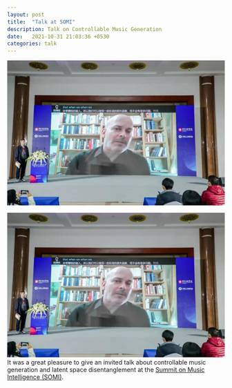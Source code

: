 ```yaml
---
layout: post
title:  "Talk at SOMI"
description: Talk on Controllable Music Generation
date:   2021-10-31 21:03:36 +0530
categories: talk
---
```

![](img/SOMI.jpg)

![SOMI screenshot](img/SOMI.jpg)
It was a great pleasure to give an invited talk about controllable music generation and latent space disentanglement at the [Summit on Music Intelligence (SOMI)](https://somi-ccom.com/).
